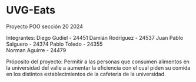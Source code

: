 # UVG-Eats
Proyecto POO sección 20 2024

Integrantes:
Diego Gudiel - 24451
Damián Rodríguez - 24537 
Juan Pablo Salguero - 24374
Pablo Toledo - 24355   
Norman Aguirre - 24479

Próposito del proyecto:
Permitir a las personas que consumen alimentos en la universidad del valle a aumentar la eficiencia con el cual piden su comida en los distintos establecimientos de la cafeteria de la universidad.
